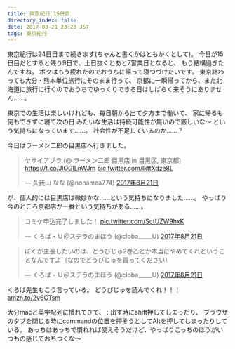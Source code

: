 ```yaml
---
title: 東京紀行 15日目
directory_index: false
date: 2017-08-21 23:23 JST
tags: 東京紀行
---
```


東京紀行は24日目まで続きます(ちゃんと書くかはともかくとして)。
今日が15日目だとすると残り9日で、土日抜くとあと7営業日となると、
もう結構過ぎたんですね。
ボクはもう疲れたのでおうちに帰って寝つづけたいです。
東京終わっても大分・熊本単位旅行にそのまま行って、
京都に一瞬帰ってから、また北海道に旅行に行くのでおうちでゆっくりできる日はしばらく来そうにありません……。

東京での生活は楽しいけれども、毎日朝から出て夕方まで働いて、
家に帰るも何もできずに寝て次の日 みたいな生活は持続可能性が無いので厳しいな～ という気持ちになっています……。
社会性が不足しているのか……？

今日はラーメン二郎の目黒店へ行きました。

<blockquote class="twitter-tweet" data-lang="ja"><p lang="ja" dir="ltr">ヤサイアブラ (@ ラーメン二郎 目黒店 in 目黒区, 東京都) <a href="https://t.co/JlOGlLnWJm">https://t.co/JlOGlLnWJm</a> <a href="https://t.co/lkttXdze8L">pic.twitter.com/lkttXdze8L</a></p>&mdash; 久我山 なな (@nonamea774) <a href="https://twitter.com/nonamea774/status/899584112780079105">2017年8月21日</a></blockquote>
<script async src="//platform.twitter.com/widgets.js" charset="utf-8"></script>

が、個人的には目黒店は微妙かな……という気持ちになりました……。
やっぱり今のところ京都店が一番という気持ちがある……。

<blockquote class="twitter-tweet" data-lang="ja"><p lang="ja" dir="ltr">コミケ申込完了しました！ <a href="https://t.co/SctUZW9hxK">pic.twitter.com/SctUZW9hxK</a></p>&mdash; くろば・Ｕ＠ステラのまほう (@cloba_____U) <a href="https://twitter.com/cloba_____U/status/899478059488759808">2017年8月21日</a></blockquote>

<blockquote class="twitter-tweet" data-lang="ja"><p lang="ja" dir="ltr">ぼくが主張したいのは、どうびじゅ2巻乙とか本当にやめてくれということなんですよ（なのでどうびじゅを買ってください）</p>&mdash; くろば・Ｕ＠ステラのまほう (@cloba_____U) <a href="https://twitter.com/cloba_____U/status/899480042232725508">2017年8月21日</a></blockquote>

くろば先生もこう言っている。
どうびじゅを読んでくれ！！！
[amzn.to/2v6GTsm](http://amzn.to/2v6GTsm)

大分macと英字配列に慣れてきて、 : 出す時にshift押してしまったり、
ブラウザのタブを閉じる時にcommandの位置を押そうとしてAltを押してしまったりしている。
あっちはあっちで慣れれば使えそうだけど、やっぱりこっちのほうがいつもの感じでおちつくな～
